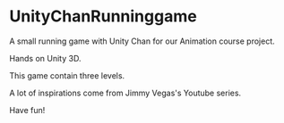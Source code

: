 # UnityChanRunninggame
A small running game with Unity Chan for our Animation course project.

Hands on Unity 3D.

This game contain three levels.

A lot of inspirations come from Jimmy Vegas's Youtube series.

Have fun!
